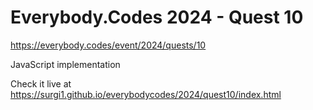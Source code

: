 # Everybody.Codes 2024 - Quest 10

https://everybody.codes/event/2024/quests/10

JavaScript implementation

Check it live at https://surgi1.github.io/everybodycodes/2024/quest10/index.html